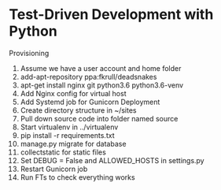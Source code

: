 # Test-Driven Development with Python

Provisioning
1. Assume we have a user account and home folder
2. add-apt-repository ppa:fkrull/deadsnakes
3. apt-get install nginx git python3.6 python3.6-venv
4. Add Nginx config for virtual host
5. Add Systemd job for Gunicorn
Deployment
1. Create directory structure in ~/sites
2. Pull down source code into folder named source
3. Start virtualenv in ../virtualenv
4. pip install -r requirements.txt
5. manage.py migrate for database
6. collectstatic for static files
7. Set DEBUG = False and ALLOWED_HOSTS in settings.py
8. Restart Gunicorn job
9. Run FTs to check everything works
